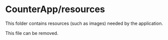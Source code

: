 # CounterApp/resources

This folder contains resources (such as images) needed by the application. 

This file can be removed.
